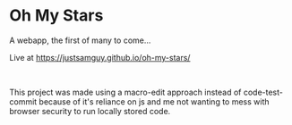 # Oh My Stars
<p> A webapp, the first of many to come... </p>


Live at
<a href="https://justsamguy.github.io/oh-my-stars/" target="_blank">https://justsamguy.github.io/oh-my-stars/</a>

<br>
<p> This project was made using a macro-edit approach instead of code-test-commit because of it's reliance on js and me not wanting to mess with browser security to run locally stored code. </p>

<!-- ## Last Update Reference <a href="https://github.com/justsamguy/oh-my-stars/blob/main/Changes.md">Changes.md</a> for feature updates. -->